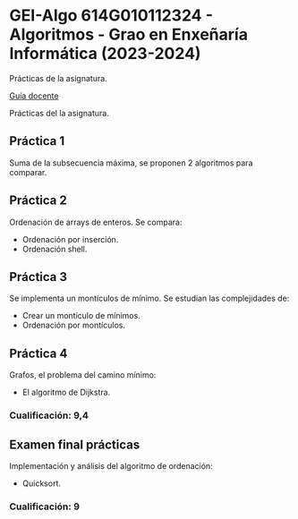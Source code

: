 # GEI-Algo 614G010112324 - Algoritmos - Grao en Enxeñaría Informática (2023-2024)

Prácticas de la asignatura.

[Guía docente](https://guiadocente.udc.es/guia_docent/index.php?centre=614&ensenyament=614G01&assignatura=614G01011&any_academic=2023_24)

Prácticas del la asignatura.

## Práctica 1

Suma de la subsecuencia máxima, se proponen 2 algoritmos para comparar.

## Práctica 2

Ordenación de arrays de enteros. Se compara:
- Ordenación por inserción.
- Ordenación shell. 

## Práctica 3

Se implementa un montículos de mínimo. Se estudian las complejidades de:
- Crear un montículo de mínimos.
- Ordenación por montículos.

## Práctica 4

Grafos, el problema del camino mínimo:
-  El algoritmo de Dijkstra.

### Cualificación: 9,4

## Examen final prácticas

Implementación y análisis del algoritmo de ordenación:
- Quicksort.

### Cualificación: 9
